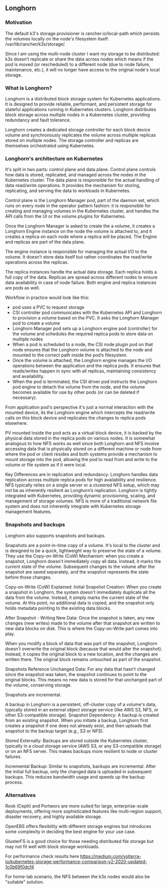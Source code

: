 ## Longhorn

### Motivation
The default k3's storage provisioner is rancher.io/local-path which persists the volumes locally on the node's filesystem itself:  /var/lib/rancher/k3s/storage/.

Since I am using the multi-node cluster I want my storage to be distributed: k3s doesn’t replicate or share the data across nodes which means if the pod is moved (or rescheduled) to a different node (due to node failure, maintenance, etc.), it will no longer have access to the original node's local storage.

### What is Longhorn?
Longhorn is a distributed block storage system for Kubernetes applications. It is designed to provide reliable, performant, and persistent storage for stateful applications running in Kubernetes clusters.
Longhorn distributes block storage across multiple nodes in a Kubernetes cluster, providing redundancy and fault tolerance.

Longhorn creates a dedicated storage controller for each block device volume and synchronously replicates the volume across multiple replicas stored on multiple nodes. The storage controller and replicas are themselves orchestrated using Kubernetes.


### Longhorn's architecture on Kubernetes
It's split in two parts: control plane and data plane. Control plane controls how data is stored, replicated, and managed across the nodes in the Kubernetes cluster. The data plane is responsible for the actual handling of data read/write operations. It provides the mechanism for storing, replicating, and serving the data to workloads in Kubernetes.

Control plane is the Longhorn Manager pod, part of the daemon set, which runs on every node in the operator pattern fashion: it is responsible for creating and managing volumes in the Kubernetes cluster, and handles the API calls from the UI or the volume plugins for Kubernetes.

Once the Longhorn Manager is asked to create the a volume, it creates a Longhorn Engine instance on the node the volume is attached to, and it creates a replica on each node where a replica will be placed. The Engine and replicas are part of the data plane.

The engine instance is responsible for managing the actual I/O to the volume. It doesn’t store data itself but rather coordinates the read/write operations across the replicas.

The replica instances handle the actual data storage. Each replica holds a full copy of the data. Replicas are spread across different nodes to ensure data availability in case of node failure.
Both engine and replica instances are pods as well.

Workflow in practice would look like this:
- pod uses a PVC to request storage
- CSI controller pod communicates with the Kubernetes API and Longhorn to provision a volume based on the PVC. It asks the Longhorn Manager pod to create a volume
- Longhorn Manager pod sets up a Longhorn engine pod (controller) for the volume and schedules the required replica pods to store data on multiple nodes
- When a pod is scheduled to a node, the CSI node plugin pod on that node ensures that the Longhorn volume is attached to the node and mounted to the correct path inside the pod’s filesystem.
- Once the volume is attached, the Longhorn engine manages the I/O operations between the application and the replica pods. It ensures that reads/writes happen in sync with all replicas, maintaining consistency and availability.
- When the pod is terminated, the CSI driver pod instructs the Longhorn pod engine to detach the volume from the node, and the volume becomes available for use by other pods (or can be deleted if necessary).

From application pod's perspective it's just a normal interaction with the mounted device, its the Longhorn engine which intercepts the read/write calls on this block device and replicates the changes to replica pods elsewhere.

PV mounted inside the pod acts as a virtual block device, it is backed by the physical data stored in the replica pods on various nodes. It is somewhat analogous to how NFS works as well since both Longhorn and NFS involve accessing data that is physically stored on a different machine or node from where the pod or client resides and both systems provide a mechanism to mount storage into the pod, allowing the pod to read from and write to the volume or file system as if it were local.

Key Differences are in replication and redundancy: Longhorn handles data replication across multiple replica pods for high availability and resilience. NFS typically relies on a single server or a clustered NFS setup, which may not be as inherently resilient as Longhorn’s replication.
Longhorn is tightly integrated with Kubernetes, providing dynamic provisioning, scaling, and management of storage volumes. NFS is more of a traditional network file system and does not inherently integrate with Kubernetes storage management features.

### Snapshots and backups
Longhorn also supports snapshots and backups.

Snapshots are a point-in-time copy of a volume. It's local to the cluster and is designed to be a quick, lightweight way to preserve the state of a volume. They use the Copy-on-Write (CoW) Mechanism: when you create a snapshot, Longhorn doesn't immediately copy all data. Instead, it marks the current state of the volume. Subsequent changes to the volume after the snapshot are saved separately, and the snapshot represents the state before those changes.

Copy-on-Write (CoW) Explained:
Initial Snapshot Creation:
When you create a snapshot in Longhorn, the system doesn't immediately duplicate all the data from the volume. Instead, it simply marks the current state of the volume. At this point, no additional data is copied, and the snapshot only holds metadata pointing to the existing data blocks.

After Snapshot - Writing New Data:
Once the snapshot is taken, any new changes (new writes) made to the volume after that snapshot are written to new data blocks on disk. This is where the Copy-on-Write part comes into play.

When you modify a block of data that was part of the snapshot, Longhorn doesn't overwrite the original block (because that would alter the snapshot). Instead, it copies the original block to a new location, and the changes are written there. The original block remains untouched as part of the snapshot.

Snapshots Reference Unchanged Data:
For any data that hasn’t changed since the snapshot was taken, the snapshot continues to point to the original blocks. This means no new data is stored for that unchanged part of the volume, conserving storage.

Snapshots are incremental.

A backup in Longhorn is a persistent, off-cluster copy of a volume's data, typically stored in an external object storage service (like AWS S3, NFS, or other S3-compatible storage).
Snapshot Dependency: A backup is created from an existing snapshot. When you initiate a backup, Longhorn first creates a snapshot if one does not already exist, and then uploads that snapshot to the backup target (e.g., S3 or NFS).

Stored Externally: Backups are stored outside the Kubernetes cluster, typically in a cloud storage service (AWS S3, or any S3-compatible storage) or on an NFS server. This makes backups more resilient to node or cluster failures.

Incremental Backup: Similar to snapshots, backups are incremental. After the initial full backup, only the changed data is uploaded in subsequent backups. This reduces bandwidth usage and speeds up the backup process.

### Alternatives

Rook (Ceph) and Portworx are more suited for large, enterprise-scale deployments, offering more sophisticated features like multi-region support, disaster recovery, and highly available storage.

OpenEBS offers flexibility with different storage engines but introduces some complexity in deciding the best engine for your use case.

GlusterFS is a good choice for those needing distributed file storage but may not fit well with block storage workloads.

For performance check results here https://medium.com/volterra-io/kubernetes-storage-performance-comparison-v2-2020-updated-1c0b69f0dcf4

For home-lab scenario, the NFS between the k3s nodes would also be "suitable" solution.

